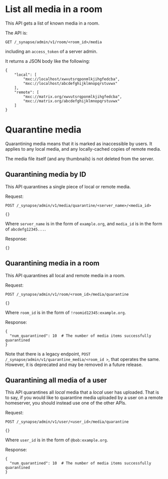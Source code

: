 # List all media in a room

This API gets a list of known media in a room.

The API is:
```
GET /_synapse/admin/v1/room/<room_id>/media
```
including an `access_token` of a server admin.

It returns a JSON body like the following:
```
{
    "local": [
        "mxc://localhost/xwvutsrqponmlkjihgfedcba",
        "mxc://localhost/abcdefghijklmnopqrstuvwx"
    ],
    "remote": [
        "mxc://matrix.org/xwvutsrqponmlkjihgfedcba",
        "mxc://matrix.org/abcdefghijklmnopqrstuvwx"
    ]
}
```

# Quarantine media

Quarantining media means that it is marked as inaccessible by users. It applies
to any local media, and any locally-cached copies of remote media.

The media file itself (and any thumbnails) is not deleted from the server.

## Quarantining media by ID

This API quarantines a single piece of local or remote media.

Request:

```
POST /_synapse/admin/v1/media/quarantine/<server_name>/<media_id>

{}
```

Where `server_name` is in the form of `example.org`, and `media_id` is in the
form of `abcdefg12345...`.

Response:

```
{}
```

## Quarantining media in a room

This API quarantines all local and remote media in a room.

Request:

```
POST /_synapse/admin/v1/room/<room_id>/media/quarantine

{}
```

Where `room_id` is in the form of `!roomid12345:example.org`.

Response:

```
{
  "num_quarantined": 10  # The number of media items successfully quarantined
}
```

Note that there is a legacy endpoint, `POST
/_synapse/admin/v1/quarantine_media/<room_id >`, that operates the same.
However, it is deprecated and may be removed in a future release.

## Quarantining all media of a user

This API quarantines all *local* media that a *local* user has uploaded. That is to say, if
you would like to quarantine media uploaded by a user on a remote homeserver, you should
instead use one of the other APIs.

Request:

```
POST /_synapse/admin/v1/user/<user_id>/media/quarantine

{}
```

Where `user_id` is in the form of `@bob:example.org`.

Response:

```
{
  "num_quarantined": 10  # The number of media items successfully quarantined
}
```

